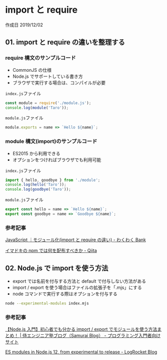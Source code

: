 # import と require

作成日 2019/12/02

## 01. import と require の違いを整理する

### require 構文のサンプルコード

-   CommonJS の仕様
-   Node.js でサポートしている書き方
-   ブラウザで実行する場合は、コンパイルが必要

`index.js`ファイル

```javascript
const module = require('./module.js');
console.log(module('Taro'));
```

`module.js`ファイル

```javascript
module.exports = name => `Hello ${name}`;
```

### module 構文(import)のサンプルコード

-   ES2015 から利用できる
-   オプションをつければブラウザでも利用可能

`index.js`ファイル

```javascript
import { hello, goodbye } from './module';
console.log(hello('Taro'));
console.log(goodbye('Taro'));
```

`module.js`ファイル

```javascript
export const hello = name => `Hello ${name}`;
export const goodbye = name => `Goodbye ${name}`;
```

### 参考記事

[JavaScript ｜モジュール化\(import と require の違い\) \- わくわく Bank](https://www.wakuwakubank.com/posts/466-javascript-module-import-export/)

[イマドキの npm では何を配布すべきか \- Qiita](https://qiita.com/zprodev/items/e2f7e24acf0ca1227e13)

## 02. Node.js で import を使う方法

-   export では名前を付与する方法と default で付与しない方法がある
-   import / export を使う場合はファイルの拡張子を「.mjs」にする
-   node コマンドで実行する際はオプションを付与する

```bash
node --experimental-modules index.mjs
```

### 参考記事

[【Node\.js 入門】初心者でも分かる import / export でモジュールを使う方法まとめ！ \| 侍エンジニア塾ブログ（Samurai Blog） \- プログラミング入門者向けサイト](https://www.sejuku.net/blog/86754)

[ES modules in Node\.js 12, from experimental to release \- LogRocket Blog](https://blog.logrocket.com/es-modules-in-node-js-12-from-experimental-to-release/)
